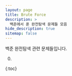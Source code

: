 ```yaml
---
layout: page
title: Brute Force
description: >
  백준에서 푼 완전탐색 문제들 모음
hide_description: true
sitemap: false
---
```

백준 완전탐색 관련 문제들입니다.

0. 
{:toc}

